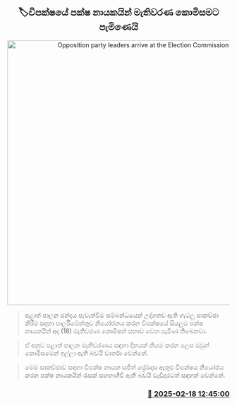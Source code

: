 <p align='center'><b><h2 align='center' title='Opposition party leaders arrive at the Election Commission'>🏷විපක්ෂයේ පක්ෂ නායකයින් මැතිවරණ කොමිසමට පැමිණෙයි</h2></b></p>
<p align='center'><img src='https://helakuru.sgp1.cdn.digitaloceanspaces.com/esana/images/lib/sajith-election-com.jpg' width='600' alt='Opposition party leaders arrive at the Election Commission'></p>

> පළාත් පාලන ඡන්දය පැවැත්වීම සම්බන්ධයෙන් උද්ගතව ඇති ගැටලු සාකච්ඡා කිරීම සදහා පාර්ලිමේන්තුව නියෝජනය කරන විපක්ෂයේ සියලුම පක්ෂ නායකයින් අද (18) මැතිවරණ කොමිෂන් සභාව වෙත පැමිණ තිබෙනවා.

> ඒ අනුව පළාත් පාලන මැතිවරණය සඳහා දිනයක් නියම කරන ලෙස ඔවුන් කොමිසමෙන් ඉල්ලා ඇති බවයි වාර්තා වෙන්නේ.

> මෙම සාකච්ඡාව සඳහා විපක්ෂ නායක සජිත් ප්‍රේමදාස ඇතුළු විපක්ෂය නියෝජය කරන පක්ෂ නායකයින් රැසක් සහභාගීවී ඇති බවයි වැඩිදුරටත් සඳහන් වෙන්නේ.  



<h3 align='right'><a href='https://www.helakuru.lk/esana/p/107585/'>📅 2025-02-18 12:45:00</a></h3>
